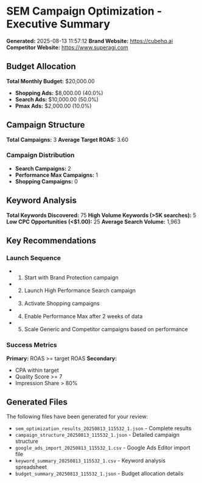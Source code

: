 # SEM Campaign Optimization - Executive Summary
**Generated:** 2025-08-13 11:57:12
**Brand Website:** https://cubehq.ai
**Competitor Website:** https://www.superagi.com


## Budget Allocation
**Total Monthly Budget:** $20,000.00

- **Shopping Ads:** $8,000.00 (40.0%)
- **Search Ads:** $10,000.00 (50.0%)
- **Pmax Ads:** $2,000.00 (10.0%)

## Campaign Structure
**Total Campaigns:** 3
**Average Target ROAS:** 3.60

### Campaign Distribution
- **Search Campaigns:** 2
- **Performance Max Campaigns:** 1
- **Shopping Campaigns:** 0

## Keyword Analysis
**Total Keywords Discovered:** 75
**High Volume Keywords (>5K searches):** 5
**Low CPC Opportunities (<$1.00):** 25
**Average Search Volume:** 1,963

## Key Recommendations

### Launch Sequence
- 1. Start with Brand Protection campaign
- 2. Launch High Performance Search campaign
- 3. Activate Shopping campaigns
- 4. Enable Performance Max after 2 weeks of data
- 5. Scale Generic and Competitor campaigns based on performance

### Success Metrics
**Primary:** ROAS >= target ROAS
**Secondary:**
- CPA within target
- Quality Score >= 7
- Impression Share > 80%

## Generated Files
The following files have been generated for your review:
- `sem_optimization_results_20250813_115532_1.json` - Complete results
- `campaign_structure_20250813_115532_1.json` - Detailed campaign structure
- `google_ads_import_20250813_115532_1.csv` - Google Ads Editor import file
- `keyword_summary_20250813_115532_1.csv` - Keyword analysis spreadsheet
- `budget_summary_20250813_115532_1.json` - Budget allocation details